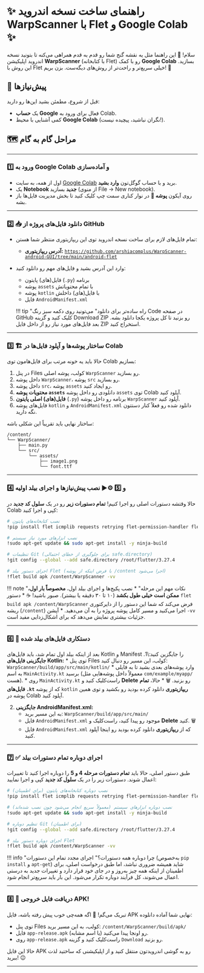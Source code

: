 # ✨ راهنمای ساخت نسخه اندروید WarpScanner با Flet و Google Colab ✨

سلام! 👋 این راهنما مثل یه نقشه گنج شما رو قدم به قدم همراهی می‌کنه تا بتونید نسخه اندروید اپلیکیشن **WarpScanner** (با کتابخانه Flet) رو با کمک **Google Colab** بسازید. این روش با Flet خیلی سریع‌تر و راحت‌تر از روش‌های دیگه‌ست. بزن بریم! 🚀

## 🎯 پیش‌نیازها

قبل از شروع، مطمئن بشید این‌ها رو دارید:

*   یک **حساب Google** فعال برای ورود به Colab.
*   کمی آشنایی با محیط **Google Colab** (نگران نباشید، پیچیده نیست!).

## 🗺️ مراحل گام به گام

---

### 1️⃣ ورود به Google Colab و آماده‌سازی

*   اول از همه، به سایت [Google Colab](https://colab.research.google.com/) برید و با حساب گوگل‌تون **وارد بشید**.
*   یک **Notebook جدید** بسازید (از منوی File -> New notebook).
*   روی آیکون **پوشه 📂** در نوار کناری سمت چپ کلیک کنید تا بخش مدیریت فایل‌ها باز بشه.

---

### 2️⃣ 📥 دانلود فایل‌های پروژه از GitHub

*   تمام فایل‌های لازم برای ساخت نسخه اندروید توی این ریپازیتوری منتظر شما هستن:
    *   **آدرس ریپازیتوری:** [`https://github.com/arshiacomplus/WarpScanner-android-GUI/tree/main/android-flet`](https://github.com/arshiacomplus/WarpScanner-android-GUI/tree/main/android-flet)
*   وارد این آدرس بشید و فایل‌های مهم رو دانلود کنید:
    *   فایل(های) پایتون (`.py`) برنامه
    *   پوشه `assets` با تمام محتویاتش
    *   پوشه `kotlin` با فایل(های) داخلش
    *   فایل `AndroidManifest.xml`

    !!! tip "راه ساده‌تر برای دانلود"
        می‌تونید روی دکمه سبز رنگ Code در صفحه GitHub کلیک کنید و گزینه Download ZIP رو بزنید تا کل پروژه یکجا دانلود بشه. بعد فایل‌های مورد نیاز رو از داخل فایل ZIP استخراج کنید.
---

### 3️⃣ 🏗️ ساختار پوشه‌ها و آپلود فایل‌ها در Colab

حالا باید یه خونه مرتب برای فایل‌هامون توی Colab بسازیم:

1.  در پنل Files کولب، پوشه اصلی `WarpScanner` رو بسازید.
2.  داخل پوشه `WarpScanner`، پوشه `src` رو بسازید.
3.  داخل پوشه `src`، پوشه `assets` رو ایجاد کنید.
4.  **محتویات پوشه `assets`** دانلودی رو داخل پوشه `assets` توی Colab آپلود کنید.
5.  **فایل(های) اصلی پایتون** (`.py`) برنامه رو داخل پوشه `WarpScanner` آپلود کنید.
6.  فایل‌های پوشه `kotlin` و `AndroidManifest.xml` دانلود شده رو فعلاً کنار دستتون نگه دارید.

ساختار نهایی باید تقریباً این شکلی باشه:

```
/content/
└── WarpScanner/
    ├── main.py
    └── src/
        └── assets/
            ├── image1.png
            └── font.ttf
```

---

### 4️⃣ و 5️⃣ ⚙️▶️ نصب پیش‌نیازها و اجرای بیلد اولیه

حالا وقتشه دستورات اصلی رو اجرا کنیم! **تمام دستورات زیر** رو در یک **سلول کد جدید** در Colab کپی و اجرا کنید:

```bash
# نصب کتابخانه‌های پایتون
!pip install flet icmplib requests retrying flet-permission-handler flet_onesignal

# نصب ابزارهای مورد نیاز سیستم
!sudo apt-get update && sudo apt-get install -y ninja-build

# تنظیمات Git (برای جلوگیری از خطای احتمالی safe.directory)
!git config --global --add safe.directory /root/flutter/3.27.4

# اجرای دستور بیلد Flet (با فرض اینکه از پوشه /content اجرا می‌شود)
!flet build apk /content/WarpScanner -vv
```

!!! note \"نکات مهم این مرحله\"
    *   نصب پکیج‌ها و اجرای بیلد اول، **مخصوصاً بار اول، ممکن است خیلی طول بکشد** (۱۰ تا ۳۰ دقیقه یا بیشتر). صبور باشید! ☕
    *   دستور `flet build apk /content/WarpScanner` فرض می‌کند که شما این دستور را از دایرکتوری ریشه (`/content`) اجرا می‌کنید و مسیر کامل پوشه پروژه را به آن می‌دهید.
    *   آپشن `-vv` جزئیات بیشتری نمایش می‌دهد که برای اشکال‌زدایی مفید است.

---

### 6️⃣ 🔧 دستکاری فایل‌های بیلد شده

بعد از اینکه بیلد اول تمام شد، باید فایل‌های Kotlin و Manifest را جایگزین کنید:\1.  **جایگزینی فایل‌های Kotlin:**    *   توی پنل Files کولب، این مسیر رو دنبال کنید:        `WarpScanner/build/app/src/main/kotlin/`    *   وارد پوشه‌های بعدی بشید تا به فایلی به اسم `MainActivity.kt` برسید (معمولاً داخل پوشه‌هایی مثل `com/example/myapp/` هست).
    *   روی `MainActivity.kt` راست‌کلیک کنید و **Delete** رو بزنید. 🗑️
    *   حالا، **تمام فایل‌های `.kt`** که از پوشه `kotlin` **ریپازیتوری** دانلود کرده بودید رو بکشید و توی همین پوشه در Colab آپلود کنید.

2.  **جایگزینی AndroidManifest.xml:**
    *   به این مسیر برید:
        `WarpScanner/build/app/src/main/`
    *   فایل `AndroidManifest.xml` موجود رو پیدا کنید، راست‌کلیک و **Delete** کنید. 🗑️
    *   فایل `AndroidManifest.xml` که از **ریپازیتوری** دانلود کرده بودید رو اینجا آپلود کنید.

---

### 7️⃣ ✅ اجرای دوباره تمام دستورات بیلد

طبق دستور اصلی، حالا باید **تمام دستورات مرحله 4 و 5** را دوباره اجرا کنید تا تغییرات اعمال شوند. دستورات زیر را در یک **سلول کد جدید** کپی و اجرا نمایید:

```bash
# نصب دوباره کتابخانه‌های پایتون (برای اطمینان)
!pip install flet icmplib requests retrying flet-permission-handler flet_onesignal

# نصب دوباره ابزارهای سیستم (معمولاً سریع انجام می‌شود چون نصب شده‌اند)
!sudo apt-get update && sudo apt-get install -y ninja-build

# تنظیم دوباره Git (برای اطمینان)
!git config --global --add safe.directory /root/flutter/3.27.4

# اجرای دوباره دستور بیلد Flet
!flet build apk /content/WarpScanner -vv
```

!!! info \"چرا دوباره همه دستورات؟\"
    اجرای مجدد تمام این دستورات (به‌خصوص `pip install` و `apt-get`) شاید همیشه ضروری نباشد، اما طبق درخواست اصلی، برای اطمینان از اینکه همه چیز به‌روز و در جای خود قرار دارد و تغییرات جدید به درستی اعمال می‌شوند، کل فرآیند دوباره تکرار می‌شود. این بار باید سریع‌تر انجام شود.

---

### 8️⃣ 🎉 دریافت فایل خروجی APK!

تبریک می‌گم! 🥳 اگه همه‌چی خوب پیش رفته باشه، فایل APK نهایی شما آماده دانلوده:

*   توی پنل Files کولب، به این مسیر برید:
    `/content/WarpScanner/build/apk/`
*   فایل `app-release.apk` (یا اسم مشابه) رو اونجا پیدا می‌کنید.
*   روی `app-release.apk` راست‌کلیک کنید و گزینه `Download` رو بزنید.

حالا این فایل APK رو به گوشی اندرویدتون منتقل کنید و از اپلیکیشنی که ساختید لذت ببرید! 😉

---
